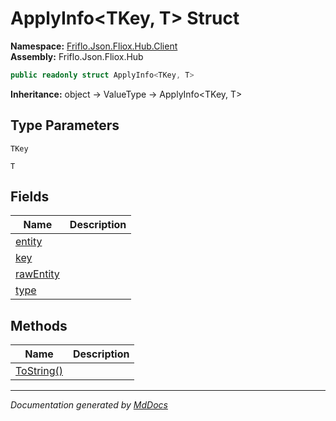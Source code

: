 ﻿<!--  
  <auto-generated>   
    The contents of this file were generated by a tool.  
    Changes to this file may be list if the file is regenerated  
  </auto-generated>   
-->

# ApplyInfo\<TKey, T\> Struct

**Namespace:** [Friflo.Json.Fliox.Hub.Client](../index.md)  
**Assembly:** Friflo.Json.Fliox.Hub

```csharp
public readonly struct ApplyInfo<TKey, T>
```

**Inheritance:** object → ValueType → ApplyInfo\<TKey, T\>

## Type Parameters

`TKey`

`T`

## Fields

| Name                             | Description |
| -------------------------------- | ----------- |
| [entity](fields/entity.md)       |             |
| [key](fields/key.md)             |             |
| [rawEntity](fields/rawEntity.md) |             |
| [type](fields/type.md)           |             |

## Methods

| Name                              | Description |
| --------------------------------- | ----------- |
| [ToString()](methods/ToString.md) |             |

___

*Documentation generated by [MdDocs](https://github.com/ap0llo/mddocs)*
